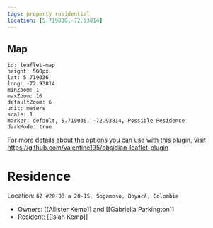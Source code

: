 ```yaml
---
tags: property residential
location: [5.719036,-72.93814]
---
```


## Map
```leaflet
id: leaflet-map
height: 500px
lat: 5.719036
long: -72.93814
minZoom: 1
maxZoom: 16
defaultZoom: 6
unit: meters
scale: 1
marker: default, 5.719036, -72.93814, Possible Residence
darkMode: true
```

For more details about the options you can use with this plugin, visit https://github.com/valentine195/obsidian-leaflet-plugin

# Residence
Location: `62 #20-83 a 20-15, Sogamoso, Boyacá, Colombia`

- Owners: [[Allister Kemp]] and [[Gabriella Parkington]]
- Resident: [[Isiah Kemp]]